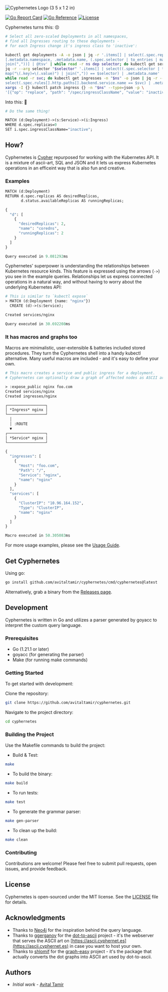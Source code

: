 ![Cyphernetes Logo (3 5 x 1 2 in)](https://github.com/user-attachments/assets/2e0a92ce-26a6-4918-bc07-3747c2fe1464)

[![Go Report Card](https://goreportcard.com/badge/github.com/avitaltamir/cyphernetes)](https://goreportcard.com/report/github.com/avitaltamir/cyphernetes)
[![Go Reference](https://pkg.go.dev/badge/github.com/avitaltamir/cyphernetes.svg)](https://pkg.go.dev/github.com/avitaltamir/cyphernetes)
[![License](https://img.shields.io/badge/License-MIT-blue.svg)](https://opensource.org/licenses/MIT)

Cyphernetes turns this: 😣
```bash
# Select all zero-scaled Deployments in all namespaces,
# find all Ingresses routing to these deployments -
# for each Ingress change it's ingress class to 'inactive':

kubectl get deployments -A -o json | jq -r '.items[] | select(.spec.replicas == 0) | \
[.metadata.namespace, .metadata.name, (.spec.selector | to_entries | map("\(.key)=\(.value)") | \
join(","))] | @tsv' | while read -r ns dep selector; do kubectl get services -n "$ns" -o json | \
jq -r --arg selector "$selector" '.items[] | select((.spec.selector | to_entries | \
map("\(.key)=\(.value)") | join(",")) == $selector) | .metadata.name' | \
while read -r svc; do kubectl get ingresses -n "$ns" -o json | jq -r --arg svc "$svc" '.items[] | \
select(.spec.rules[].http.paths[].backend.service.name == $svc) | .metadata.name' | \
xargs -I {} kubectl patch ingress {} -n "$ns" --type=json -p \
'[{"op": "replace", "path": "/spec/ingressClassName", "value": "inactive"}]'; done; done
```

Into this: 🤩 
```graphql
# Do the same thing!

MATCH (d:Deployment)->(s:Service)->(i:Ingress)
WHERE d.spec.replicas=0
SET i.spec.ingressClassName="inactive";
```

## How?

Cyphernetes is [Cypher](https://neo4j.com/developer/cypher/) repurposed for working with the Kubernetes API.
It is a mixture of ascii-art, SQL and JSON and it lets us express Kubernetes operations in an efficeint way that is also fun and creative.

### Examples
```graphql
MATCH (d:Deployment)
RETURN d.spec.replicas AS desiredReplicas, 
       d.status.availableReplicas AS runningReplicas;

{
  "d": [
    {
      "desiredReplicas": 2,
      "name": "coredns",
      "runningReplicas": 2
    }
  ]
}

Query executed in 9.081292ms
```

Cyphernetes' superpower is understanding the relationships between Kubernetes resource kinds.
This feature is expressed using the arrows (`->`) you see in the example queries.
Relationships let us express connected operations in a natural way, and without having to worry about the underlying Kubernetes API:

```graphql
# This is similar to `kubectl expose`
> MATCH (d:Deployment {name: "nginx"})
  CREATE (d)->(s:Service);

Created services/nginx

Query executed in 30.692208ms
```

### It has macros and graphs too
Macros are minimalistic, user-extensible & batteries included stored procedures.
They turn the Cyphernetes shell into a handy kubectl alternative.
Many useful macros are included - and it's easy to define your own.

```graphql
# This macro creates a service and public ingress for a deployment.
# Cyphernetes can optionally draw a graph of affected nodes as ASCII art.

> :expose_public nginx foo.com
Created services/nginx
Created ingresses/nginx

┌─────────────────┐
│ *Ingress* nginx │
└─────────────────┘
  │
  │ :ROUTE
  ▼
┌─────────────────┐
│ *Service* nginx │
└─────────────────┘

{
  "ingresses": [
    {
      "Host": "foo.com",
      "Path": "/",
      "Service": "nginx",
      "name": "nginx"
    }
  ],
  "services": [
    {
      "ClusterIP": "10.96.164.152",
      "Type": "ClusterIP",
      "name": "nginx"
    }
  ]
}

Macro executed in 50.305083ms
```

For more usage examples, please see the [Usage Guide](https://github.com/AvitalTamir/cyphernetes/blob/main/USAGE.md).

## Get Cyphernetes

Using go:

```bash
go install github.com/avitaltamir/cyphernetes/cmd/cyphernetes@latest
```

Alternatively, grab a binary from the [Releases page](https://github.com/AvitalTamir/cyphernetes/releases).

## Development

Cyphernetes is written in Go and utilizes a parser generated by goyacc to interpret the custom query language.

### Prerequisites

* Go (1.21.1 or later)
* goyacc (for generating the parser)
* Make (for running make commands)

### Getting Started

To get started with development:

Clone the repository:

```bash
git clone https://github.com/avitaltamir/cyphernetes.git
```

Navigate to the project directory:

```bash
cd cyphernetes
```

### Building the Project

Use the Makefile commands to build the project:

* Build & Test:

```bash
make
```

* To build the binary:

```bash
make build
```

* To run tests:

```bash
make test
```

* To generate the grammar parser:

```bash
make gen-parser
```

* To clean up the build:

```bash
make clean
```

### Contributing

Contributions are welcome! Please feel free to submit pull requests, open issues, and provide feedback.

## License

Cyphernetes is open-sourced under the MIT license. See the [LICENSE](LICENSE) file for details.

## Acknowledgments

* Thanks to [Neo4j](https://neo4j.com/) for the inspiration behind the query language.
* Thanks to [ggerganov](https://github.com/ggerganov) for the [dot-to-ascii](https://github.com/ggerganov/dot-to-ascii) project - it's the webserver that serves the ASCII art on [https://ascii.cyphernet.es](https://ascii.cyphernet.es) in case you want to host your own.
* Thanks to [shlomif](https://github.com/shlomif) for the [graph-easy](https://github.com/shlomif/graph-easy) project - it's the package that actually converts the dot graphs into ASCII art used by dot-to-ascii.

## Authors

* _Initial work_ - [Avital Tamir](https://github.com/avitaltamir)
